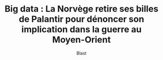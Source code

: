 ---
layout: post
title: "Big data : La Norvège retire ses billes de Palantir pour dénoncer son implication dans la guerre au Moyen-Orient"
link: https://www.blast-info.fr/articles/2024/big-data-la-norvege-retire-ses-billes-de-palantir-pour-denoncer-son-implication-dans-la-guerre-au-moyen-orient-nub4UBOFQ4amtQnIpoAm-g
author: Blast
published_date: 28/10/2024
description: L'investisseur norvégien Storebrand a vendu sa participation dans Palantir du fait des liens de cette société américaine spécialisée dans les logiciels et l’analyse des données avec Tsahal. Le fonds norvégien, qui gère un portefeuille de plus cent milliards d’actifs, exprime ainsi son inquiétude sur la question du viol du droit international humanitaire et des droits de l'homme, dans les opérations en cours à Gaza. Reuters précise que Storebrand déclare se désinvestir de Palantir « en raison de ses ventes de produits et services à Israël pour une utilisation dans les territoires palestiniens occupés ».
language: fr
categories: 
   - Liens
tags: "surveillance société économie éthique données-personnelles"
og-tags: "surveillance société économie éthique données-personnelles"
permalink: /:categories/:year/:month/:day/:title/
---